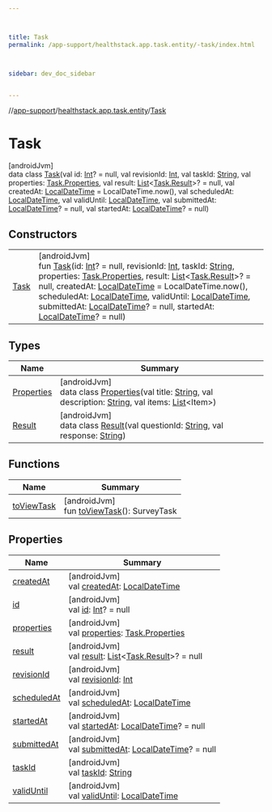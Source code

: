 ```yaml
---



title: Task
permalink: /app-support/healthstack.app.task.entity/-task/index.html



sidebar: dev_doc_sidebar


---
```




//[app-support](/app-support.html)/[healthstack.app.task.entity](../index.html)/[Task](index.html)



# Task



[androidJvm]\
data class [Task](index.html)(val id: [Int](https://kotlinlang.org/api/latest/jvm/stdlib/kotlin/-int/index.html)? = null, val revisionId: [Int](https://kotlinlang.org/api/latest/jvm/stdlib/kotlin/-int/index.html), val taskId: [String](https://kotlinlang.org/api/latest/jvm/stdlib/kotlin/-string/index.html), val properties: [Task.Properties](-properties/index.html), val result: [List](https://kotlinlang.org/api/latest/jvm/stdlib/kotlin.collections/-list/index.html)&lt;[Task.Result](-result/index.html)&gt;? = null, val createdAt: [LocalDateTime](https://developer.android.com/reference/kotlin/java/time/LocalDateTime.html) = LocalDateTime.now(), val scheduledAt: [LocalDateTime](https://developer.android.com/reference/kotlin/java/time/LocalDateTime.html), val validUntil: [LocalDateTime](https://developer.android.com/reference/kotlin/java/time/LocalDateTime.html), val submittedAt: [LocalDateTime](https://developer.android.com/reference/kotlin/java/time/LocalDateTime.html)? = null, val startedAt: [LocalDateTime](https://developer.android.com/reference/kotlin/java/time/LocalDateTime.html)? = null)



## Constructors


| | |
|---|---|
| [Task](-task.html) | [androidJvm]<br>fun [Task](-task.html)(id: [Int](https://kotlinlang.org/api/latest/jvm/stdlib/kotlin/-int/index.html)? = null, revisionId: [Int](https://kotlinlang.org/api/latest/jvm/stdlib/kotlin/-int/index.html), taskId: [String](https://kotlinlang.org/api/latest/jvm/stdlib/kotlin/-string/index.html), properties: [Task.Properties](-properties/index.html), result: [List](https://kotlinlang.org/api/latest/jvm/stdlib/kotlin.collections/-list/index.html)&lt;[Task.Result](-result/index.html)&gt;? = null, createdAt: [LocalDateTime](https://developer.android.com/reference/kotlin/java/time/LocalDateTime.html) = LocalDateTime.now(), scheduledAt: [LocalDateTime](https://developer.android.com/reference/kotlin/java/time/LocalDateTime.html), validUntil: [LocalDateTime](https://developer.android.com/reference/kotlin/java/time/LocalDateTime.html), submittedAt: [LocalDateTime](https://developer.android.com/reference/kotlin/java/time/LocalDateTime.html)? = null, startedAt: [LocalDateTime](https://developer.android.com/reference/kotlin/java/time/LocalDateTime.html)? = null) |


## Types


| Name | Summary |
|---|---|
| [Properties](-properties/index.html) | [androidJvm]<br>data class [Properties](-properties/index.html)(val title: [String](https://kotlinlang.org/api/latest/jvm/stdlib/kotlin/-string/index.html), val description: [String](https://kotlinlang.org/api/latest/jvm/stdlib/kotlin/-string/index.html), val items: [List](https://kotlinlang.org/api/latest/jvm/stdlib/kotlin.collections/-list/index.html)&lt;Item&gt;) |
| [Result](-result/index.html) | [androidJvm]<br>data class [Result](-result/index.html)(val questionId: [String](https://kotlinlang.org/api/latest/jvm/stdlib/kotlin/-string/index.html), val response: [String](https://kotlinlang.org/api/latest/jvm/stdlib/kotlin/-string/index.html)) |


## Functions


| Name | Summary |
|---|---|
| [toViewTask](to-view-task.html) | [androidJvm]<br>fun [toViewTask](to-view-task.html)(): SurveyTask |


## Properties


| Name | Summary |
|---|---|
| [createdAt](created-at.html) | [androidJvm]<br>val [createdAt](created-at.html): [LocalDateTime](https://developer.android.com/reference/kotlin/java/time/LocalDateTime.html) |
| [id](id.html) | [androidJvm]<br>val [id](id.html): [Int](https://kotlinlang.org/api/latest/jvm/stdlib/kotlin/-int/index.html)? = null |
| [properties](properties.html) | [androidJvm]<br>val [properties](properties.html): [Task.Properties](-properties/index.html) |
| [result](result.html) | [androidJvm]<br>val [result](result.html): [List](https://kotlinlang.org/api/latest/jvm/stdlib/kotlin.collections/-list/index.html)&lt;[Task.Result](-result/index.html)&gt;? = null |
| [revisionId](revision-id.html) | [androidJvm]<br>val [revisionId](revision-id.html): [Int](https://kotlinlang.org/api/latest/jvm/stdlib/kotlin/-int/index.html) |
| [scheduledAt](scheduled-at.html) | [androidJvm]<br>val [scheduledAt](scheduled-at.html): [LocalDateTime](https://developer.android.com/reference/kotlin/java/time/LocalDateTime.html) |
| [startedAt](started-at.html) | [androidJvm]<br>val [startedAt](started-at.html): [LocalDateTime](https://developer.android.com/reference/kotlin/java/time/LocalDateTime.html)? = null |
| [submittedAt](submitted-at.html) | [androidJvm]<br>val [submittedAt](submitted-at.html): [LocalDateTime](https://developer.android.com/reference/kotlin/java/time/LocalDateTime.html)? = null |
| [taskId](task-id.html) | [androidJvm]<br>val [taskId](task-id.html): [String](https://kotlinlang.org/api/latest/jvm/stdlib/kotlin/-string/index.html) |
| [validUntil](valid-until.html) | [androidJvm]<br>val [validUntil](valid-until.html): [LocalDateTime](https://developer.android.com/reference/kotlin/java/time/LocalDateTime.html) |



